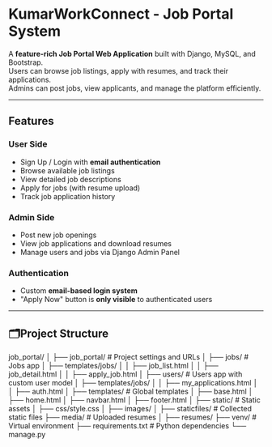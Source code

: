 #  KumarWorkConnect - Job Portal System

A **feature-rich Job Portal Web Application** built with Django, MySQL, and Bootstrap.  
Users can browse job listings, apply with resumes, and track their applications.  
Admins can post jobs, view applicants, and manage the platform efficiently.

---

##  Features

### User Side
- Sign Up / Login with **email authentication**
- Browse available job listings
- View detailed job descriptions
- Apply for jobs (with resume upload)
- Track job application history

### Admin Side
- Post new job openings
- View job applications and download resumes
- Manage users and jobs via Django Admin Panel

### Authentication
- Custom **email-based login system**
- "Apply Now" button is **only visible** to authenticated users

---

## 🗂️Project Structure

job_portal/ │
 ├── job_portal/ # Project settings and URLs │ 
 ├── jobs/ # Jobs app 
 │ ├── templates/jobs/ 
 │ │ ├── job_list.html 
 │ │ ├── job_detail.html 
 │ │ ├── apply_job.html │
 ├── users/ # Users app with custom user model 
 │ ├── templates/jobs/ 
 │ │ ├── my_applications.html 
 │ │ ├── auth.html │ 
 ├── templates/ # Global templates 
 │ ├── base.html │ ├── home.html 
 │ ├── navbar.html │ ├── footer.html │
 ├── static/ # Static assets 
 │ ├── css/style.css 
 │ ├── images/ │ ├── staticfiles/ # Collected static files 
 ├── media/ # Uploaded resumes 
 │ ├── resumes/ 
 ├── venv/ # Virtual environment 
 ├── requirements.txt # Python dependencies 
 └── manage.py